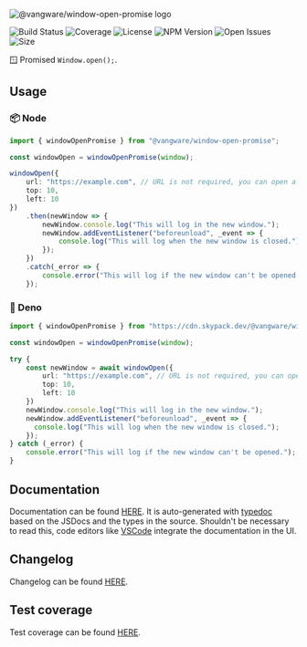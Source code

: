 ![@vangware/window-open-promise logo](https://i.imgur.com/pzcGYAZ.png)

![Build Status](https://img.shields.io/github/workflow/status/vangware/window-open-promise/Test.svg?style=for-the-badge&labelColor=666&color=2b7&link=https://github.com/vangware/window-open-promise/actions)
![Coverage](https://img.shields.io/coveralls/github/vangware/window-open-promise.svg?style=for-the-badge&labelColor=666&color=2b7&link=https://coveralls.io/github/vangware/window-open-promise)
![License](https://img.shields.io/npm/l/@vangware/window-open-promise.svg?style=for-the-badge&labelColor=666&color=2b7&link=https://github.com/vangware/window-open-promise/blob/main/LICENSE)
![NPM Version](https://img.shields.io/npm/v/@vangware/window-open-promise.svg?style=for-the-badge&labelColor=666&color=2b7&link=https://npm.im/@vangware/window-open-promise)
![Open Issues](https://img.shields.io/github/issues/vangware/window-open-promise.svg?style=for-the-badge&labelColor=666&color=2b7&link=https://github.com/vangware/window-open-promise/issues)
![Size](https://img.shields.io/bundlephobia/minzip/@vangware/window-open-promise.svg?style=for-the-badge&labelColor=666&color=2b7&label=size&link=https://bundlephobia.com/result?p=@vangware/window-open-promise)

🪟 Promised `Window.open();`.

## Usage

### 📦 Node

```typescript
import { windowOpenPromise } from "@vangware/window-open-promise";

const windowOpen = windowOpenPromise(window);

windowOpen({
    url: "https://example.com", // URL is not required, you can open a blank window
    top: 10,
    left: 10
})
    .then(newWindow => {
        newWindow.console.log("This will log in the new window.");
        newWindow.addEventListener("beforeunload", _event => {
            console.log("This will log when the new window is closed.");
        });
    })
    .catch(_error => {
        console.error("This will log if the new window can't be opened.");
    });
```

### 🦕 Deno

```typescript
import { windowOpenPromise } from "https://cdn.skypack.dev/@vangware/window-open-promise?dts";

const windowOpen = windowOpenPromise(window);

try {
    const newWindow = await windowOpen({
        url: "https://example.com", // URL is not required, you can open a blank window
        top: 10,
        left: 10
    })
    newWindow.console.log("This will log in the new window.");
    newWindow.addEventListener("beforeunload", _event => {
      console.log("This will log when the new window is closed.");
    });
} catch (_error) {
    console.error("This will log if the new window can't be opened.");
}
```

## Documentation

Documentation can be found [HERE](https://window-open-promise.vangware.com). It is auto-generated with [typedoc](https://typedoc.org/) based on the JSDocs and the types in the source. Shouldn't be necessary to read this, code editors like [VSCode](https://code.visualstudio.com/) integrate the documentation in the UI.

## Changelog

Changelog can be found [HERE](https://github.com/vangware/window-open-promise/blob/main/CHANGELOG.md).

## Test coverage

Test coverage can be found [HERE](https://coveralls.io/github/vangware/window-open-promise).

